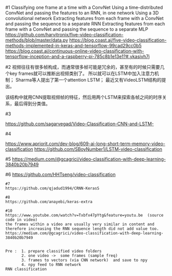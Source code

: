 #1
Classifying one frame at a time with a ConvNet
Using a time-distributed ConvNet and passing the features to an RNN, in one network
Using a 3D convolutional network
Extracting features from each frame with a ConvNet and passing the sequence to a separate RNN
Extracting features from each frame with a ConvNet and passing the sequence to a separate MLP
https://github.com/harvitronix/five-video-classification-methods/blob/master/data.py
https://blog.coast.ai/five-video-classification-methods-implemented-in-keras-and-tensorflow-99cad29cc0b5
https://blog.coast.ai/continuous-online-video-classification-with-tensorflow-inception-and-a-raspberry-pi-785c8b1e13e1?#.ykasivh7j



#2
视频往往有很多帧构成，而通常很多帧可能是冗余的，甚至有的时候只需要几个key frames就可以推断出视频类别了。
所以就可以在LSTM中加入注意力机制；
Sharma等人提出了第一个attention LSTM；
最近又有VideoLSTM结构的提出。

该结构中就用CNN提取视频帧的特征，然后用两个LSTM来探索各帧之间的时序关系，最后得到分类值。


#3

https://github.com/sagarvegad/Video-Classification-CNN-and-LSTM-


#4

https://www.apriorit.com/dev-blog/609-ai-long-short-term-memory-video-classification
https://github.com/SBoyNumber1/LSTM-video-classification


#5
https://medium.com/@gcagrici/video-classification-with-deep-learning-3840b20b7949


#6
https://github.com/HHTseng/video-classification

````````````````````````````````````
#7
https://github.com/qjadud1994/CRNN-KerasS

#8
https://github.com/anayebi/keras-extra

#10
https://www.youtube.com/watch?v=Txbfx47pYtg&feature=youtu.be  (source code in video)
the frames within a video are usually very similar in content and therefore increasing the RNN sequence length did not add value too.
https://medium.com/@gcagrici/video-classification-with-deep-learning-3840b20b7949


Pre :  1. prepare classified video folders
       2. one video ->  some frames (sample freq)
       3. frames to vectors (via CNN network)  and save to npy
       4. npy feed to RNN network
RNN classification